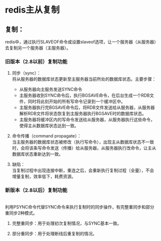 # redis主从复制

## 复制：
redis中，通过执行SLAVEOF命令或设置slaveof选项，让一个服务器（从服务器）去复制另一个服务器（主服务器）。

### 旧版本（2.8以前）复制功能
1. 同步（sync）：
<br/>将从服务器的数据库状态更新至主服务器当前所处的数据库状态。主要步骤：
    * 从服务器向主服务发送SYNC命令
    * 主服务器收到SYNC命令后，执行BGSAVE命令，在后台生成一个RDB文件，同时将此刻开始的所有写命令记录到一个缓冲区中。
    * 主服务器执行完BGSAVE命令后，将RDB文件发送给从服务器，从服务器解析RDB文件将状态恢复到主服务器执行BGSAVE时的数据库状态。
    * 主服务器将缓冲区内的写命令发送给从服务器，从服务器执行这些命令，使得主从数据库状态达到一致。

2. 命令传播（command propagate）：
<br/>当主服务器的数据库状态被修改（执行写命令），出现主从数据库状态不一致时，会将该条写命令发送（传播）给从服务器，从服务器执行改命令，让主从数据库状态重新达到一致。

3. 缺陷：
<br/>当复制过程中出现连接中断，重连之后，会重新执行复制过程（全量），不会增量复制，效率低下，耗费资源。

### 新版本（2.8以后）复制功能
<br/> 利用PSYNC命令代替SYNC命令来执行复制时的同步操作，有完整重同步和部分重同步2种模式。
1. 完整重同步：用于处理初次复制情况，与SYNC基本一致。

2. 部分重同步：用于处理断线后重复制的情况。

